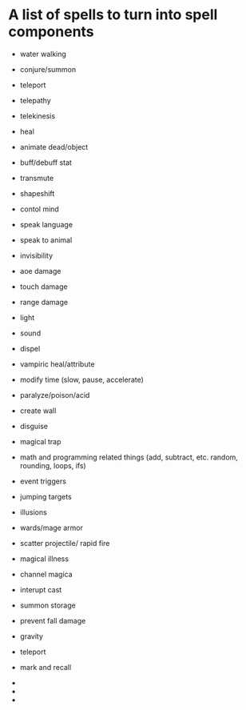 # A list of spells to turn into spell components

* water walking

* conjure\/summon

* teleport

* telepathy

* telekinesis

* heal

* animate dead\/object

* buff\/debuff stat

* transmute

* shapeshift

* contol mind
* speak language
* speak to animal
* invisibility
* aoe damage

* touch damage

* range damage

* light

* sound

* dispel

* vampiric heal\/attribute

* modify time \(slow, pause, accelerate\)

* paralyze\/poison\/acid

* create wall
* disguise
* magical trap

* math and programming related things \(add, subtract, etc. random, rounding, loops, ifs\)

* event triggers

* jumping targets

* illusions

* wards\/mage armor

* scatter projectile\/ rapid fire

* magical illness

* channel magica

* interupt cast

* summon storage
* prevent fall damage
* gravity
* teleport
* mark and recall
*
*
*

